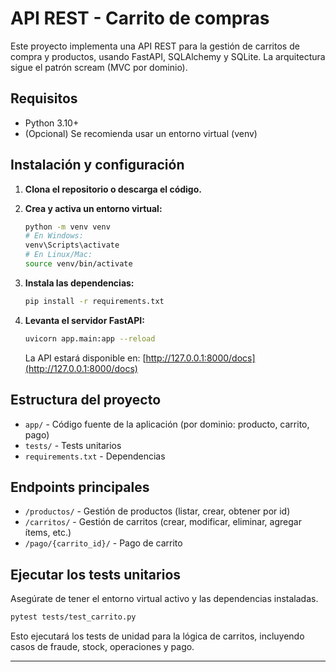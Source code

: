 # API REST - Carrito de compras

Este proyecto implementa una API REST para la gestión de carritos de compra y productos, usando FastAPI, SQLAlchemy y SQLite. La arquitectura sigue el patrón scream (MVC por dominio).

## Requisitos
- Python 3.10+
- (Opcional) Se recomienda usar un entorno virtual (venv)

## Instalación y configuración

1. **Clona el repositorio o descarga el código.**

2. **Crea y activa un entorno virtual:**
   ```bash
   python -m venv venv
   # En Windows:
   venv\Scripts\activate
   # En Linux/Mac:
   source venv/bin/activate
   ```

3. **Instala las dependencias:**
   ```bash
   pip install -r requirements.txt
   ```

4. **Levanta el servidor FastAPI:**
   ```bash
   uvicorn app.main:app --reload
   ```
   La API estará disponible en: [http://127.0.0.1:8000/docs](http://127.0.0.1:8000/docs)

## Estructura del proyecto
- `app/` - Código fuente de la aplicación (por dominio: producto, carrito, pago)
- `tests/` - Tests unitarios
- `requirements.txt` - Dependencias

## Endpoints principales
- `/productos/` - Gestión de productos (listar, crear, obtener por id)
- `/carritos/` - Gestión de carritos (crear, modificar, eliminar, agregar ítems, etc.)
- `/pago/{carrito_id}/` - Pago de carrito

## Ejecutar los tests unitarios

Asegúrate de tener el entorno virtual activo y las dependencias instaladas.

```bash
pytest tests/test_carrito.py
```

Esto ejecutará los tests de unidad para la lógica de carritos, incluyendo casos de fraude, stock, operaciones y pago.

---